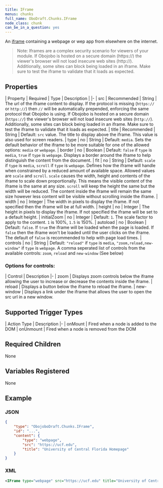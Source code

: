 ```yaml
---
title: IFrame
menus: chunks
full_name: OboDraft.Chunks.IFrame
node_class: chunk
can_be_in_a_question: yes
---
```


An [iframe](https://developer.mozilla.org/en-US/docs/Web/HTML/Element/iframe) containing a webpage or wep app from elsewhere on the internet.

> Note: Iframes are a complex security scenario for viewers of your module. If Obojobo is hosted on a secure domain (https://) the viewer's browser will not load insecure web sites (http://). Additionally, some sites can block being loaded in an iframe. Make sure to test the iframe to validate that it loads as expected.

## Properties

| Property | Required | Type | Description |
|-
| src | Recommended | String | The url of the iframe content to display. If the protocol is missing (`https://` or `http://`) then `//` will be automatically prepended, enforcing the same protocol that Obojobo is using. If Obojobo is hosted on a secure domain (`https://`) the viewer's browser will not load insecure web sites (`http://`). Additionally, some sites can block being loaded in an iframe. Make sure to test the iframe to validate that it loads as expected.
| title | Recommended | String | Default: `src` value. The title to display above the iframe. This value is also used for screen readers.
| type | no | String | Default: `media`. Sets the default behavior of the iframe to be more suitable for one of the allowed options: `media` or `webpage`.
| border | no | Boolean | Default: `false` if `type` is `media`, `true` if `type` is `webpage`. Displays a border around the iframe to help distinguish the content from the document.
| fit | no | String | Default: `scale` if `type` is `media`, `scroll` if `type` is `webpage`. Defines how the iframe will handle when constrained by a reduced amount of available space. Allowed values are `scale` and `scroll`. `scale` causes the width, height and contents of the iframe to scale down proportionally. This means the visible content of the iframe is the same at any size. `scroll` will keep the height the same but the width will be reduced. The content inside the iframe will remain the same size however less content will be visible without scrolling inside the iframe.
| width | no | Integer | The width in pixels to display the iframe. If not specified then the iframe will be at full width.
| height | no | Integer | The height in pixels to display the iframe. If not specified the iframe will be set to a default height.
| initialZoom | no | Integer | Default: `1`. The scale factor to apply to the content. `1` is 100%, `1.5` is 150%.
| autoload | no | Boolean | Default: `false`. If `true` the iframe will be loaded when the page is loaded. If `false` then the iframe won't be loaded until the user clicks on the iframe. The default of `false` is recommended to help with page load times.
| controls | no | String | Default: `"reload"` if `type` is `media`, `"zoom,reload,new-window"` if `type` is `webpage`. A comma seperated list of controls from the available controls: `zoom`, `reload` and `new-window` (See below)

### Options for controls:

| Control | Description
|-
| zoom | Displays zoom controls below the iframe allowing the user to increase or decrease the contents inside the iframe.
| reload | Displays a button below the iframe to reload the iframe.
| new-window | Displays a link under the iframe that allows the user to open the src url in a new window.

## Supported Trigger Types

| Action Type | Description
|-
| onMount | Fired when a node is added to the DOM
| onUnmount | Fired when a node is removed from the DOM

## Required Children

None

## Variables Registered

None

## Example

### JSON

```json
{
	"type": "ObojoboDraft.Chunks.IFrame",
	"id": "...",
	"content": {
		"type": "webpage",
		"src": "https://ucf.edu",
		"title": "University of Central Florida Homepage"
	}
}
```

### XML

```xml
<IFrame type="webpage" src="https://ucf.edu" title="University of Central Florida Homepage" />
```
